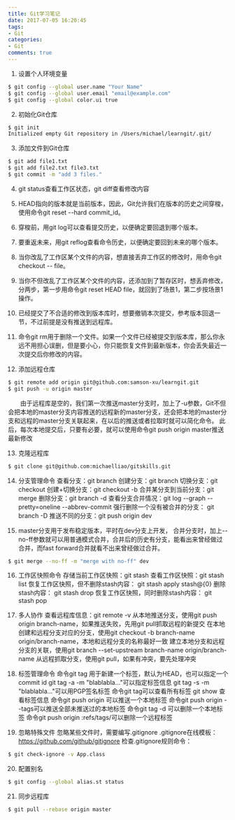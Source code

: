 ```yaml
---
title: Git学习笔记
date: 2017-07-05 16:20:45
tags:
- Git
categories:
- Git
comments: true
---
```


1. 设置个人环境变量
``` bash
$ git config --global user.name "Your Name"
$ git config --global user.email "email@example.com"
$ git config --global color.ui true
```

2. 初始化Git仓库
``` bash
$ git init
Initialized empty Git repository in /Users/michael/learngit/.git/
```

3. 添加文件到Git仓库
``` bash
$ git add file1.txt
$ git add file2.txt file3.txt
$ git commit -m "add 3 files."
```

4. git status查看工作区状态，git diff查看修改内容

5. HEAD指向的版本就是当前版本，因此，Git允许我们在版本的历史之间穿梭，使用命令git reset --hard commit_id。

6. 穿梭前，用git log可以查看提交历史，以便确定要回退到哪个版本。

7. 要重返未来，用git reflog查看命令历史，以便确定要回到未来的哪个版本。

8. 当你改乱了工作区某个文件的内容，想直接丢弃工作区的修改时，用命令git checkout -- file。

9. 当你不但改乱了工作区某个文件的内容，还添加到了暂存区时，想丢弃修改，分两步，第一步用命令git reset HEAD file，就回到了场景1，第二步按场景1操作。

10. 已经提交了不合适的修改到版本库时，想要撤销本次提交，参考版本回退一节，不过前提是没有推送到远程库。

11. 命令git rm用于删除一个文件。如果一个文件已经被提交到版本库，那么你永远不用担心误删，但是要小心，你只能恢复文件到最新版本，你会丢失最近一次提交后你修改的内容。

12. 添加远程仓库
``` bash
$ git remote add origin git@github.com:samson-xu/learngit.git
$ git push -u origin master
```
&emsp;&emsp;由于远程库是空的，我们第一次推送master分支时，加上了-u参数，Git不但会把本地的master分支内容推送的远程新的master分支，还会把本地的master分支和远程的master分支关联起来，在以后的推送或者拉取时就可以简化命令。
此后，每次本地提交后，只要有必要，就可以使用命令git push origin master推送最新修改

13. 克隆远程库
``` bash
$ git clone git@github.com:michaelliao/gitskills.git
```
14. 分支管理命令
查看分支：git branch
创建分支：git branch <name>
切换分支：git checkout <name>
创建+切换分支：git checkout -b <name>
合并某分支到当前分支：git merge <name>
删除分支：git branch -d <name>
查看分支合并情况：git log --graph --pretty=oneline --abbrev-commit
强行删除一个没有被合并的分支： git branch -D <name>
推送不同的分支：git push origin dev

15. master分支用于发布稳定版本，平时在dev分支上开发， 合并分支时，加上--no-ff参数就可以用普通模式合并，合并后的历史有分支，能看出来曾经做过合并，而fast forward合并就看不出来曾经做过合并。
``` bash
$ git merge --no-ff -m "merge with no-ff" dev
```

16. 工作区快照命令
存储当前工作区快照：git stash
查看工作区快照：git stash list
恢复工作区快照，但不删除stash内容： git stash apply stash@{0}
删除stash内容： git stash drop
恢复工作区快照，同时删除stash内容： git stash pop

17. 多人协作
查看远程库信息：git remote -v
从本地推送分支，使用git push origin branch-name，如果推送失败，先用git pull抓取远程的新提交
在本地创建和远程分支对应的分支，使用git checkout -b branch-name origin/branch-name，本地和远程分支的名称最好一致
建立本地分支和远程分支的关联，使用git branch --set-upstream branch-name origin/branch-name
从远程抓取分支，使用git pull，如果有冲突，要先处理冲突

18. 标签管理命令
命令git tag <name>用于新建一个标签，默认为HEAD，也可以指定一个commit id
git tag -a <tagname> -m "blablabla..."可以指定标签信息
git tag -s <tagname> -m "blablabla..."可以用PGP签名标签
命令git tag可以查看所有标签
git show <tagname>查看标签信息
命令git push origin <tagname>可以推送一个本地标签
命令git push origin --tags可以推送全部未推送过的本地标签
命令git tag -d <tagname>可以删除一个本地标签
命令git push origin :refs/tags/<tagname>可以删除一个远程标签

19. 忽略特殊文件
忽略某些文件时，需要编写.gitignore
.gitignore在线模板： https://github.com/github/gitignore
检查.gitignore规则命令：
``` bash
$ git check-ignore -v App.class
```

20. 配置别名
``` bash
$ git config --global alias.st status
```

21. 同步远程库
``` bash
$ git pull --rebase origin master
```